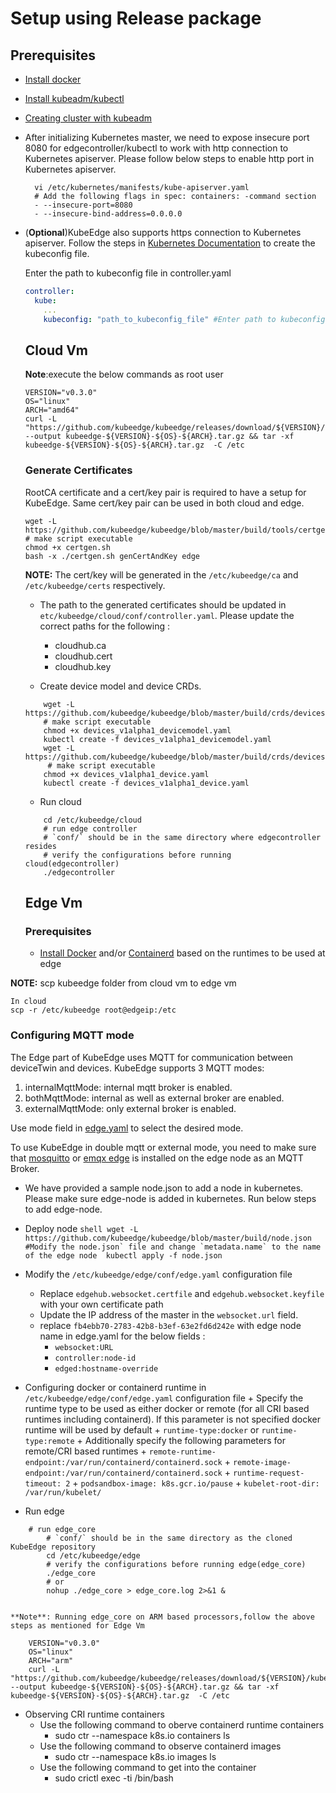 # Setup using Release package

## Prerequisites

+ [Install docker](https://docs.docker.com/install/)

+ [Install kubeadm/kubectl](https://kubernetes.io/docs/setup/independent/install-kubeadm/)

+ [Creating cluster with kubeadm](<https://kubernetes.io/docs/setup/independent/create-cluster-kubeadm/>)

+ After initializing Kubernetes master, we need to expose insecure port 8080 for edgecontroller/kubectl to work with http connection to Kubernetes apiserver.
  Please follow below steps to enable http port in Kubernetes apiserver.

  ```shell
    vi /etc/kubernetes/manifests/kube-apiserver.yaml
    # Add the following flags in spec: containers: -command section
    - --insecure-port=8080
    - --insecure-bind-address=0.0.0.0
  ```

+ (**Optional**)KubeEdge also supports https connection to Kubernetes apiserver. Follow the steps in [Kubernetes Documentation](https://kubernetes.io/docs/tasks/access-application-cluster/configure-access-multiple-clusters/) to create the kubeconfig file.

  Enter the path to kubeconfig file in controller.yaml
  ```yaml
  controller:
    kube:
      ...
      kubeconfig: "path_to_kubeconfig_file" #Enter path to kubeconfig file to enable https connection to k8s apiserver
  ```
  
  ## Cloud Vm
 
  **Note**:execute the below commands as root user
  ```shell
  VERSION="v0.3.0"
  OS="linux"
  ARCH="amd64"
  curl -L "https://github.com/kubeedge/kubeedge/releases/download/${VERSION}/kubeedge-${VERSION}-${OS}-${ARCH}.tar.gz" --output kubeedge-${VERSION}-${OS}-${ARCH}.tar.gz && tar -xf kubeedge-${VERSION}-${OS}-${ARCH}.tar.gz  -C /etc
  
  ```
  
  ### Generate Certificates
  
  RootCA certificate and a cert/key pair is required to have a setup for KubeEdge. Same cert/key pair can be used in both cloud and edge.
  
  ```shell
  wget -L https://github.com/kubeedge/kubeedge/blob/master/build/tools/certgen.sh
  # make script executable
  chmod +x certgen.sh
  bash -x ./certgen.sh genCertAndKey edge
  ```
  **NOTE:** The cert/key will be generated in the `/etc/kubeedge/ca` and `/etc/kubeedge/certs` respectively.
  
  + The path to the generated certificates should be updated in `etc/kubeedge/cloud/conf/controller.yaml`. Please update the correct paths for the following :
      + cloudhub.ca
      + cloudhub.cert
      + cloudhub.key
  
  + Create device model and device CRDs.
 
  ```shell
      wget -L https://github.com/kubeedge/kubeedge/blob/master/build/crds/devices/devices_v1alpha1_devicemodel.yaml
      # make script executable
      chmod +x devices_v1alpha1_devicemodel.yaml
      kubectl create -f devices_v1alpha1_devicemodel.yaml
      wget -L https://github.com/kubeedge/kubeedge/blob/master/build/crds/devices/devices_v1alpha1_device.yaml
       # make script executable
      chmod +x devices_v1alpha1_device.yaml
      kubectl create -f devices_v1alpha1_device.yaml
     ```    
  + Run cloud
  
  ```shell
      cd /etc/kubeedge/cloud
      # run edge controller
      # `conf/` should be in the same directory where edgecontroller resides
      # verify the configurations before running cloud(edgecontroller)
      ./edgecontroller
  ```
  ## Edge Vm
  ### Prerequisites
  + [Install Docker](https://docs.docker.com/install/) and/or [Containerd](https://kubernetes.io/docs/setup/cri/#containerd)
   based on the runtimes to be used at edge

**NOTE:** scp kubeedge folder from cloud vm to edge vm
   
   ```shell
   In cloud
   scp -r /etc/kubeedge root@edgeip:/etc
   ```
   ### Configuring MQTT mode
   
   The Edge part of KubeEdge uses MQTT for communication between deviceTwin and devices. KubeEdge supports 3 MQTT modes:
   1) internalMqttMode: internal mqtt broker is enabled.
   2) bothMqttMode: internal as well as external broker are enabled.
   3) externalMqttMode: only external broker is enabled.
   
   Use mode field in [edge.yaml](etc/kubeedge/edge/conf/edge.yaml#L4) to select the desired mode.
   
   To use KubeEdge in double mqtt or external mode, you need to make sure that [mosquitto](https://mosquitto.org/) or [emqx edge](https://www.emqx.io/downloads/edge) is installed on the edge node as an MQTT Broker.
   
   + We have provided a sample node.json to add a node in kubernetes. Please make sure edge-node is added in kubernetes. Run below steps to add edge-node.
   
   + Deploy node
    ```shell
         wget -L https://github.com/kubeedge/kubeedge/blob/master/build/node.json
         #Modify the node.json` file and change `metadata.name` to the name of the edge node 
         kubectl apply -f node.json
    ```
   + Modify the `/etc/kubeedge/edge/conf/edge.yaml` configuration file
       + Replace `edgehub.websocket.certfile` and `edgehub.websocket.keyfile` with your own certificate path
       + Update the IP address of the master in the `websocket.url` field. 
       + replace `fb4ebb70-2783-42b8-b3ef-63e2fd6d242e` with edge node name in edge.yaml for the below fields :
           + `websocket:URL`
           + `controller:node-id`
           + `edged:hostname-override`
   + Configuring docker or containerd runtime in `/etc/kubeedge/edge/conf/edge.yaml` configuration file
          + Specify the runtime type to be used as either docker or remote (for all CRI based runtimes including containerd).
            If this parameter is not specified docker runtime will be used by default
              + `runtime-type:docker` or `runtime-type:remote`
          + Additionally specify the following parameters for remote/CRI based runtimes
              + `remote-runtime-endpoint:/var/run/containerd/containerd.sock`
              + `remote-image-endpoint:/var/run/containerd/containerd.sock`
              + `runtime-request-timeout: 2`
              + `podsandbox-image: k8s.gcr.io/pause`
              + `kubelet-root-dir: /var/run/kubelet/`
   + Run edge   
   ```shell
       # run edge_core
           # `conf/` should be in the same directory as the cloned KubeEdge repository
           cd /etc/kubeedge/edge
           # verify the configurations before running edge(edge_core)
           ./edge_core
           # or
           nohup ./edge_core > edge_core.log 2>&1 &
          
   ```
    **Note**: Running edge_core on ARM based processors,follow the above steps as mentioned for Edge Vm
   ```shell
       VERSION="v0.3.0"
       OS="linux"
       ARCH="arm"
       curl -L "https://github.com/kubeedge/kubeedge/releases/download/${VERSION}/kubeedge-${VERSION}-${OS}-${ARCH}.tar.gz" --output kubeedge-${VERSION}-${OS}-${ARCH}.tar.gz && tar -xf kubeedge-${VERSION}-${OS}-${ARCH}.tar.gz  -C /etc
   ```
   + Observing CRI runtime containers
        + Use the following command to oberve containerd runtime containers
            + sudo ctr --namespace k8s.io containers ls
        + Use the following command to observe containerd images
            + sudo ctr --namespace k8s.io images ls
        + Use the following command to get into the container
            + sudo crictl exec -ti <containerid> /bin/bash